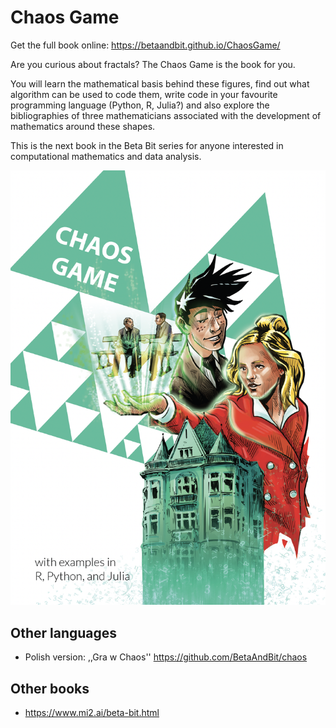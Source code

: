 # Chaos Game

Get the full book online: https://betaandbit.github.io/ChaosGame/

Are you curious about fractals? The Chaos Game is the book for you.

You will learn the mathematical basis behind these figures, find out what algorithm can be used to code them, write code in your favourite programming language (Python, R, Julia?) and also explore the bibliographies of three mathematicians associated with the development of mathematics around these shapes.

This is the next book in the Beta Bit series for anyone interested in computational mathematics and data analysis. 

![](docs/images/foldout_00.png)

## Other languages

* Polish version: ,,Gra w Chaos'' https://github.com/BetaAndBit/chaos

## Other books

* https://www.mi2.ai/beta-bit.html
